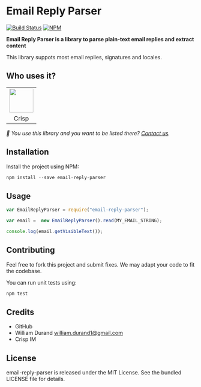 # Email Reply Parser

[![Build Status](https://travis-ci.org/crisp-im/email-reply-parser.svg?branch=master)](https://travis-ci.org/crisp-im/email-reply-parser) [![NPM](https://img.shields.io/npm/v/email-reply-parser.svg)](https://www.npmjs.com/package/email-reply-parser])

**Email Reply Parser is a library to parse plain-text email replies and extract content**

This library suppots most email replies, signatures and locales.

## Who uses it?

<table>
<tr>
<td align="center"><a href="https://crisp.chat/"><img src="https://crisp.chat/favicon-256x256.png" height="64" /></a></td>
</tr>
<tr>
<td align="center">Crisp</td>
</tr>
</table>

_👋 You use this library and you want to be listed there? [Contact us](https://crisp.chat/)._

## Installation

Install the project using NPM:

``` javascript
npm install --save email-reply-parser
```

## Usage


``` javascript
var EmailReplyParser = require("email-reply-parser");

var email =  new EmailReplyParser().read(MY_EMAIL_STRING);

console.log(email.getVisibleText());
```


## Contributing

Feel free to fork this project and submit fixes. We may adapt your code to fit the codebase. 

You can run unit tests using:

``` javascript
npm test
```

## Credits

* GitHub
* William Durand <william.durand1@gmail.com>
* Crisp IM

## License

email-reply-parser is released under the MIT License. See the bundled LICENSE
file for details.

